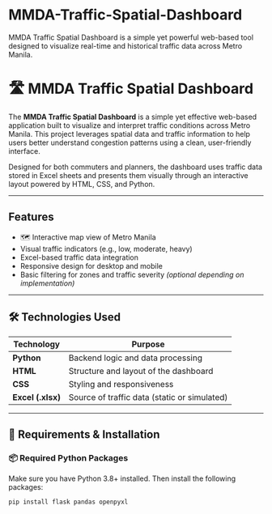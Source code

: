 # MMDA-Traffic-Spatial-Dashboard
MMDA Traffic Spatial Dashboard is a simple yet powerful web-based tool designed to visualize real-time and historical traffic data across Metro Manila.

# 🛣️ MMDA Traffic Spatial Dashboard

The **MMDA Traffic Spatial Dashboard** is a simple yet effective web-based application built to visualize and interpret traffic conditions across Metro Manila. This project leverages spatial data and traffic information to help users better understand congestion patterns using a clean, user-friendly interface.

Designed for both commuters and planners, the dashboard uses traffic data stored in Excel sheets and presents them visually through an interactive layout powered by HTML, CSS, and Python.

---

## Features

- 🗺 Interactive map view of Metro Manila
- Visual traffic indicators (e.g., low, moderate, heavy)
- Excel-based traffic data integration
- Responsive design for desktop and mobile
- Basic filtering for zones and traffic severity *(optional depending on implementation)*

---

## 🛠️ Technologies Used

| Technology | Purpose |
|------------|---------|
| **Python** | Backend logic and data processing |
| **HTML**   | Structure and layout of the dashboard |
| **CSS**    | Styling and responsiveness |
| **Excel (.xlsx)** | Source of traffic data (static or simulated) |

---

## 🔧 Requirements & Installation

### 📦 Required Python Packages

Make sure you have Python 3.8+ installed. Then install the following packages:

```bash
pip install flask pandas openpyxl
